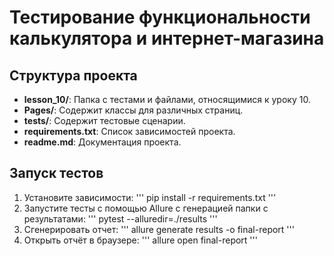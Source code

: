 # Тестирование функциональности калькулятора и интернет-магазина

## Структура проекта
- **lesson_10/**: Папка с тестами и файлами, относящимися к уроку 10.
- **Pages/**: Содержит классы для различных страниц.
- **tests/**: Содержит тестовые сценарии.
- **requirements.txt**: Список зависимостей проекта.
- **readme.md**: Документация проекта.

## Запуск тестов
1. Установите зависимости:
'''
pip install -r requirements.txt
'''
2. Запустите тесты с помощью Allure с генерацией папки с результатами:
'''
pytest --alluredir=./results
'''
3. Сгенерировать отчет:
'''
 allure generate results -o final-report
'''
4. Открыть отчёт в браузере:
'''
allure open final-report
'''
